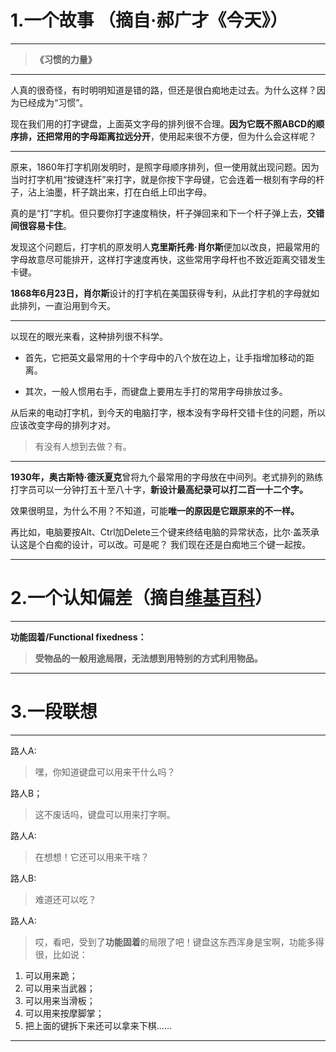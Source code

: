 # 1.一个故事 （摘自·郝广才《今天》）
----------

> **《习惯的力量》**

----------

 人真的很奇怪，有时明明知道是错的路，但还是很白痴地走过去。为什么这样？因为已经成为“习惯”。
 
 现在我们用的打字键盘，上面英文字母的排列很不合理。**因为它既不照ABCD的顺序排，还把常用的字母距离拉远分开**，使用起来很不方便，但为什么会这样呢？

----------

 原来，1860年打字机刚发明时，是照字母顺序排列，但一使用就出现问题。因为当时打字机用“按键连杆”来打字，就是你按下字母键，它会连着一根刻有字母的杆子，沾上油墨，杆子跳出来，打在白纸上印出字母。
 
 真的是“打”字机。但只要你打字速度稍快，杆子弹回来和下一个杆子弹上去，**交错间很容易卡住**。
 
 发现这个问题后，打字机的原发明人**克里斯托弗·肖尔斯**便加以改良，把最常用的字母故意尽可能排开，这样打字速度再快，这些常用字母杆也不致近距离交错发生卡键。 
 
 **1868年6月23日，肖尔斯**设计的打字机在美国获得专利，从此打字机的字母就如此排列，一直沿用到今天。

----------


 
 以现在的眼光来看，这种排列很不科学。
 
 - 首先，它把英文最常用的十个字母中的八个放在边上，让手指增加移动的距离。
 
 - 其次，一般人惯用右手，而键盘上要用左手打的常用字母排放过多。 
 
 从后来的电动打字机，到今天的电脑打字，根本没有字母杆交错卡住的问题，所以应该改变字母的排列才对。

 
 

> 有没有人想到去做？有。

----------


**1930年，奥古斯特·德沃夏克**曾将九个最常用的字母放在中间列。老式排列的熟练打字员可以一分钟打五十至八十字，**新设计最高纪录可以打二百一十二个字。**
 
 效果很明显，为什么不用？不知道，可能**唯一的原因是它跟原来的不一样。**
 
 再比如，电脑要按Alt、Ctrl加Delete三个键来终结电脑的异常状态，比尔·盖茨承认这是个白痴的设计，可以改。可是呢？ 我们现在还是白痴地三个键一起按。

----------
# 2.一个认知偏差（摘自[维基百科](https://zh.wikipedia.org/wiki/%E8%AA%8D%E7%9F%A5%E5%81%8F%E8%AA%A4%E5%88%97%E8%A1%A8#.E6.88.90.E5.9B.A0.E7.90.86.E8.AB.96)）
----------

**功能固着/Functional fixedness：**

> **受物品的一般用途局限，无法想到用特别的方式利用物品。**


----------
# 3.一段联想
----------


路人A:

> 嘿，你知道键盘可以用来干什么吗？

路人B；

> 这不废话吗，键盘可以用来打字啊。

路人A:

> 在想想！它还可以用来干啥？

路人B:

> 难道还可以吃？

路人A:

> 哎，看吧，受到了**功能固着**的局限了吧！键盘这东西浑身是宝啊，功能多得很，比如说：

 1. 可以用来跪； 
 2. 可以用来当武器； 
 3. 可以用来当滑板； 
 4. 可以用来按摩脚掌； 
 5. 把上面的键拆下来还可以拿来下棋……

----------
